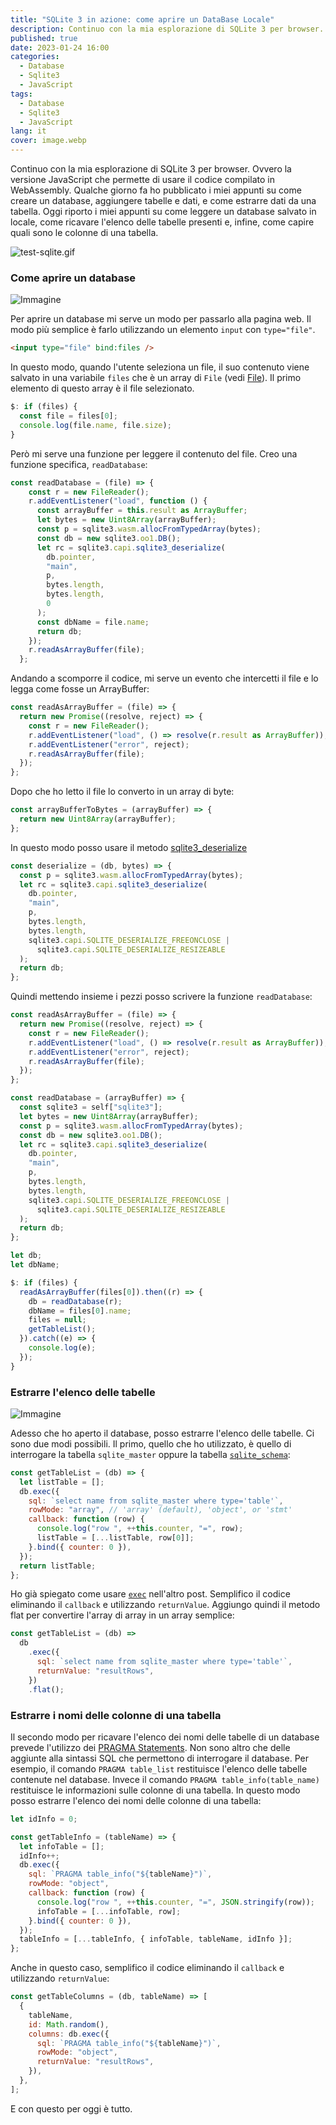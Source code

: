 ```yaml
---
title: "SQLite 3 in azione: come aprire un DataBase Locale"
description: Continuo con la mia esplorazione di SQLite 3 per browser. Ovvero la versione JavaScript che permette di usare il codice compilato in WebAssembly. Qualche giorno fa ho pubblicato i miei appunti su come creare un database, aggiungere tabelle e dati, e come estrarre dati da una tabella. Oggi riporto i miei appunti su come leggere un database salvato in locale, come ricavare l'elenco delle tabelle presenti e, infine, come capire quali sono le colonne di una tabella.
published: true
date: 2023-01-24 16:00
categories:
  - Database
  - Sqlite3
  - JavaScript
tags:
  - Database
  - Sqlite3
  - JavaScript
lang: it
cover: image.webp
---
```


Continuo con la mia esplorazione di SQLite 3 per browser. Ovvero la versione JavaScript che permette di usare il codice compilato in WebAssembly. Qualche giorno fa ho pubblicato i miei appunti su come creare un database, aggiungere tabelle e dati, e come estrarre dati da una tabella. Oggi riporto i miei appunti su come leggere un database salvato in locale, come ricavare l'elenco delle tabelle presenti e, infine, come capire quali sono le colonne di una tabella.

![test-sqlite.gif](./test-sqlite-2.gif)

### Come aprire un database

![Immagine](./image-01.webp)

Per aprire un database mi serve un modo per passarlo alla pagina web. Il modo più semplice è farlo utilizzando un elemento `input` con `type="file"`.

```html
<input type="file" bind:files />
```

In questo modo, quando l'utente seleziona un file, il suo contenuto viene salvato in una variabile `files` che è un array di `File` (vedi [File](https://developer.mozilla.org/en-US/docs/Web/API/File)). Il primo elemento di questo array è il file selezionato.

```js
$: if (files) {
  const file = files[0];
  console.log(file.name, file.size);
}
```

Però mi serve una funzione per leggere il contenuto del file. Creo una funzione specifica, `readDatabase`:

```js
const readDatabase = (file) => {
    const r = new FileReader();
    r.addEventListener("load", function () {
      const arrayBuffer = this.result as ArrayBuffer;
      let bytes = new Uint8Array(arrayBuffer);
      const p = sqlite3.wasm.allocFromTypedArray(bytes);
      const db = new sqlite3.oo1.DB();
      let rc = sqlite3.capi.sqlite3_deserialize(
        db.pointer,
        "main",
        p,
        bytes.length,
        bytes.length,
        0
      );
      const dbName = file.name;
      return db;
    });
    r.readAsArrayBuffer(file);
  };
```

Andando a scomporre il codice, mi serve un evento che intercetti il file e lo legga come fosse un ArrayBuffer:

```js
const readAsArrayBuffer = (file) => {
  return new Promise((resolve, reject) => {
    const r = new FileReader();
    r.addEventListener("load", () => resolve(r.result as ArrayBuffer));
    r.addEventListener("error", reject);
    r.readAsArrayBuffer(file);
  });
};
```

Dopo che ho letto il file lo converto in un array di byte:

```js
const arrayBufferToBytes = (arrayBuffer) => {
  return new Uint8Array(arrayBuffer);
};
```

In questo modo posso usare il metodo [sqlite3_deserialize](https://sqlite.org/wasm/doc/trunk/api-c-style.md#sqlite3_deserialize)

```js
const deserialize = (db, bytes) => {
  const p = sqlite3.wasm.allocFromTypedArray(bytes);
  let rc = sqlite3.capi.sqlite3_deserialize(
    db.pointer,
    "main",
    p,
    bytes.length,
    bytes.length,
    sqlite3.capi.SQLITE_DESERIALIZE_FREEONCLOSE |
      sqlite3.capi.SQLITE_DESERIALIZE_RESIZEABLE
  );
  return db;
};
```

Quindi mettendo insieme i pezzi posso scrivere la funzione `readDatabase`:

```js
const readAsArrayBuffer = (file) => {
  return new Promise((resolve, reject) => {
    const r = new FileReader();
    r.addEventListener("load", () => resolve(r.result as ArrayBuffer));
    r.addEventListener("error", reject);
    r.readAsArrayBuffer(file);
  });
};

const readDatabase = (arrayBuffer) => {
  const sqlite3 = self["sqlite3"];
  let bytes = new Uint8Array(arrayBuffer);
  const p = sqlite3.wasm.allocFromTypedArray(bytes);
  const db = new sqlite3.oo1.DB();
  let rc = sqlite3.capi.sqlite3_deserialize(
    db.pointer,
    "main",
    p,
    bytes.length,
    bytes.length,
    sqlite3.capi.SQLITE_DESERIALIZE_FREEONCLOSE |
      sqlite3.capi.SQLITE_DESERIALIZE_RESIZEABLE
  );
  return db;
};

let db;
let dbName;

$: if (files) {
  readAsArrayBuffer(files[0]).then((r) => {
    db = readDatabase(r);
    dbName = files[0].name;
    files = null;
    getTableList();
  }).catch((e) => {
    console.log(e);
  });
}
```

### Estrarre l'elenco delle tabelle

![Immagine](./image-02.webp)

Adesso che ho aperto il database, posso estrarre l'elenco delle tabelle. Ci sono due modi possibili. Il primo, quello che ho utilizzato, è quello di interrogare la tabella `sqlite_master` oppure la tabella [`sqlite_schema`](https://www.sqlite.org/schematab.html):

```js
const getTableList = (db) => {
  let listTable = [];
  db.exec({
    sql: `select name from sqlite_master where type='table'`,
    rowMode: "array", // 'array' (default), 'object', or 'stmt'
    callback: function (row) {
      console.log("row ", ++this.counter, "=", row);
      listTable = [...listTable, row[0]];
    }.bind({ counter: 0 }),
  });
  return listTable;
};
```

Ho già spiegato come usare [`exec`](https://sqlite.org/wasm/doc/trunk/api-oo1.md#db-exec) nell'altro post. Semplifico il codice eliminando il `callback` e utilizzando `returnValue`. Aggiungo quindi il metodo flat per convertire l'array di array in un array semplice:

```js
const getTableList = (db) =>
  db
    .exec({
      sql: `select name from sqlite_master where type='table'`,
      returnValue: "resultRows",
    })
    .flat();
```

### Estrarre i nomi delle colonne di una tabella

Il secondo modo per ricavare l'elenco dei nomi delle tabelle di un database prevede l'utilizzo dei [PRAGMA Statements](https://www.sqlite.org/pragma.html). Non sono altro che delle aggiunte alla sintassi SQL che permettono di interrogare il database. Per esempio, il comando `PRAGMA table_list` restituisce l'elenco delle tabelle contenute nel database. Invece il comando `PRAGMA table_info(table_name)` restituisce le informazioni sulle colonne di una tabella. In questo modo posso estrarre l'elenco dei nomi delle colonne di una tabella:

```js
let idInfo = 0;

const getTableInfo = (tableName) => {
  let infoTable = [];
  idInfo++;
  db.exec({
    sql: `PRAGMA table_info("${tableName}")`,
    rowMode: "object",
    callback: function (row) {
      console.log("row ", ++this.counter, "=", JSON.stringify(row));
      infoTable = [...infoTable, row];
    }.bind({ counter: 0 }),
  });
  tableInfo = [...tableInfo, { infoTable, tableName, idInfo }];
};
```

Anche in questo caso, semplifico il codice eliminando il `callback` e utilizzando `returnValue`:

```js
const getTableColumns = (db, tableName) => [
  {
    tableName,
    id: Math.random(),
    columns: db.exec({
      sql: `PRAGMA table_info("${tableName}")`,
      rowMode: "object",
      returnValue: "resultRows",
    }),
  },
];
```

E con questo per oggi è tutto.
